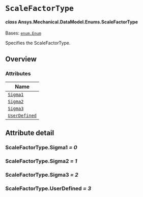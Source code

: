 # `ScaleFactorType`

<a id="ansys.mechanical.stubs.v241.Ansys.Mechanical.DataModel.Enums.ScaleFactorType"></a>

#### *class* Ansys.Mechanical.DataModel.Enums.ScaleFactorType

Bases: [`enum.Enum`](https://docs.python.org/3/library/enum.html#enum.Enum)

Specifies the ScaleFactorType.

<!-- !! processed by numpydoc !! -->

<a id="overview"></a>

## Overview

### Attributes

| Name |
| ----------------------------------------------- |
| [`Sigma1`](#ScaleFactorType.Sigma1) |
| [`Sigma2`](#ScaleFactorType.Sigma2) |
| [`Sigma3`](#ScaleFactorType.Sigma3) |
| [`UserDefined`](#ScaleFactorType.UserDefined) |

<a id="attribute-detail"></a>

## Attribute detail

<a id="ScaleFactorType.Sigma1"></a>

### ScaleFactorType.Sigma1 *= 0*

<a id="ScaleFactorType.Sigma2"></a>

### ScaleFactorType.Sigma2 *= 1*

<a id="ScaleFactorType.Sigma3"></a>

### ScaleFactorType.Sigma3 *= 2*

<a id="ScaleFactorType.UserDefined"></a>

### ScaleFactorType.UserDefined *= 3*


